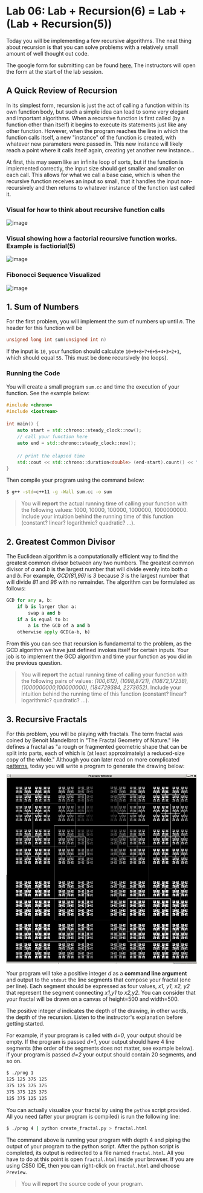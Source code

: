 # Lab 06: Lab + Recursion(6) = Lab + (Lab + Recursion(5))

Today you will be implementing a few recursive algorithms. The neat thing about recursion is that you can solve problems with a relatively small amount of well thought out code. 

The google form for submitting can be found [here.](https://goo.gl/forms/8ouzJARdNmOrgV1K3) The instructors will open the form at the start of the lab session.

## A Quick Review of Recursion

In its simplest form, recursion is just the act of calling a function within its own function body, but such a simple idea can lead to some very elegant and important algorithms. When a recursive function is first called (by a function other than itself) it begins to execute its statements just like any other function. However, when the program reaches the line in which the function calls itself, a new "instance" of the function is created, with whatever new parameters were passed in. This new instance will likely reach a point where it calls itself again, creating yet another new instance...

At first, this may seem like an infinite loop of sorts, but if the function is implemented correctly, the input size should get smaller and smaller on each call. This allows for what we call a base case, which is when the recursive function receives an input so small, that it handles the input non-recursively and then returns to whatever instance of the function last called it.

### Visual for how to think about recursive function calls
![image](https://i.imgur.com/Z5eeHrE.png)


### Visual showing how a factorial recursive function works. Example is factiorial(5)
![image](https://i.imgur.com/HAgjJlu.gif)

### Fibonocci Sequence Visualized
![image](https://i.imgur.com/rbAZFhN.gif)


## 1. Sum of Numbers

For the first problem, you will implement the sum of numbers up until _n_. The header for this function will be

```c++
unsigned long int sum(unsigned int n)
```

If the input is `10`, your function should calculate `10+9+8+7+6+5+4+3+2+1`, which should equal `55`.  This must be done recursively (no loops).

### Running the Code

You will create a small program `sum.cc` and time the execution of your function.  See the example below:

```c++
#include <chrono>
#include <iostream>

int main() {
    auto start = std::chrono::steady_clock::now();
    // call your function here
    auto end = std::chrono::steady_clock::now();
    
    // print the elapsed time
    std::cout << std::chrono::duration<double> (end-start).count() << " seconds" << std::endl;
}
```

Then compile your program using the command below:
```bash
$ g++ -std=c++11 -g -Wall sum.cc -o sum
```

>You will **report** the actual running time of calling your function with the following values: 1000, 10000, 100000, 1000000, 1000000000.  Include your intuition behind the running time of this function (constant? linear? logarithmic? quadratic? ...).


## 2. Greatest Common Divisor

The Euclidean algorithm is a computationally efficient way to find the greatest common divisor between any two numbers.
The greatest common divisor of _a_ and _b_ is the largest number that will divide evenly into both _a_ and _b_.
For example, _GCD(81,96)_ is _3_ because _3_ is the largest number that will divide _81_ and _96_ with no remainder.  The algorithm can be formulated as follows:

```python
GCD for any a, b:
    if b is larger than a:
        swap a and b
    if a is equal to b:
        a is the GCD of a and b
    otherwise apply GCD(a-b, b)
```

From this you can see that recursion is fundamental to the problem, as the GCD algorithm we have just defined invokes itself for certain inputs.  Your job is to implement the GCD algorithm and time your function as you did in the previous question.

>You will **report** the actual running time of calling your function with the following pairs of values: _(100,612), (1098,8721), (10872,17238), (1000000000,100000000), (184729384, 2273652)_.  Include your intuition behind the running time of this function (constant? linear? logarithmic? quadratic? ...).


## 3. Recursive Fractals

For this problem, you will be playing with fractals.  The term fractal was coined by Benoit Mandelbrot in "The Fractal Geometry of Nature."  He defines a fractal as "a rough or fragmented geometric shape that can be split into parts, each of which is (at least approximately) a reduced-size copy of the whole."  Although you can later read on more complicated [patterns](http://natureofcode.com/book/chapter-8-fractals/), today you will write a program to generate the drawing below:

<img src="./big.2.png" width="600">

Your program will take a positive integer _d_ as a **command line argument** and output to the `stdout` the line segments that compose your fractal (one per line).  Each segment should be expressed as four values, _x1, y1, x2, y2_ that represent the segment connecting _x1,y1_ to _x2,y2_.  You can consider that your fractal will be drawn on a canvas of height=500 and width=500.

The positive integer _d_ indicates the depth of the drawing, in other words, the depth of the recursion.   Listen to the instructor's explanation before getting started.

For example, if your program is called with _d=0_, your output should be empty.  If the program is passed _d=1_, your output should have 4 line segments (the order of the segments does not matter, see example below).  if your program is passed _d=2_ your output should contain 20 segments, and so on.

```bash
$ ./prog 1
125 125 375 125
375 125 375 375
375 375 125 375
125 375 125 125
```

You can actually visualize your fractal by using the `python` script provided.  All you need (after your program is compiled) is run the following line:

```bash
$ ./prog 4 | python create_fractal.py > fractal.html
```

The command above is running your program with depth 4 and piping the output of your program to the python script.  After the python script is completed, its output is redirected to a file named `fractal.html`.   All you have to do at this point is open `fractal.html` inside your browser.  If you are using CS50 IDE, then you can right-click on `fractal.html` and choose `Preview`.

>You will **report** the source code of your program.
